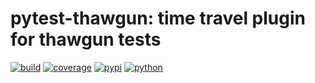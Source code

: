 pytest-thawgun: time travel plugin for thawgun tests
====================================================

[![build](https://travis-ci.org/mrzechonek/pytest-thawgun.svg?branch=master)](https://travis-ci.org/mrzechonek/pytest-thawgun)
[![coverage](https://coveralls.io/repos/github/mrzechonek/pytest-thawgun/badge.svg?branch=master)](https://coveralls.io/github/mrzechonek/pytest-thawgun?branch=master)
[![pypi](https://img.shields.io/pypi/v/pytest-thawgun.svg)](https://pypi.python.org/pypi/pytest-thawgun)
[![python](https://img.shields.io/pypi/pyversions/pytest-thawgun.svg)](https://github.com/pytest-dev/pytest-thawgun)
